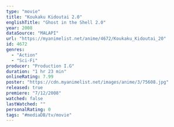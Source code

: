 ```yaml
---
type: "movie"
title: "Koukaku Kidoutai 2.0"
englishTitle: "Ghost in the Shell 2.0"
year: 2008
dataSource: "MALAPI"
url: "https://myanimelist.net/anime/4672/Koukaku_Kidoutai_20"
id: 4672
genres: 
  - "Action"
  - "Sci-Fi"
producer: "Production I.G"
duration: "1 hr 23 min"
onlineRating: 7.99
poster: "https://cdn.myanimelist.net/images/anime/3/75608.jpg"
released: true
premiere: "7/12/2008"
watched: false
lastWatched: ""
personalRating: 0
tags: "#mediaDB/tv/movie"
---
```

